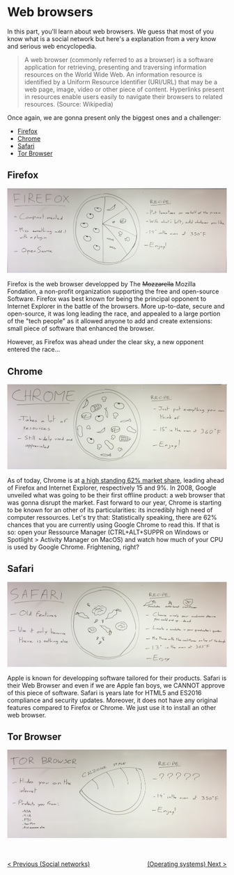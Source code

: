 # Web browsers

In this part, you'll learn about web browsers. We guess that most of you know what is a social network but here's a explanation from a very know and serious web encyclopedia.

> A web browser (commonly referred to as a browser) is a software application for retrieving, presenting and traversing information resources on the World Wide Web.
> An information resource is identified by a Uniform Resource Identifier (URI/URL) that may be a web page, image, video or other piece of content.
> Hyperlinks present in resources enable users easily to navigate their browsers to related resources. (Source: Wikipedia)

Once again, we are gonna present only the biggest ones and a challenger:
* [Firefox](#firefox)
* [Chrome](#fhrome)
* [Safari](#safari)
* [Tor Browser](#tor-browser)

## Firefox

![Firefox](img/IMG_0118.JPG)

Firefox is the web browser developped by The ~~Mozzarella~~ Mozilla Fondation, a non-profit organization supporting the free and open-source Software. Firefox was best known for being the principal opponent to Internet Explorer in the battle of the browsers. More up-to-date, secure and open-source, it was long leading the race, and appealed to a large portion of the "tech people" as it allowed anyone to add and create extensions: small piece of software that enhanced the browser.

However, as Firefox was ahead under the clear sky, a new opponent entered the race...

## Chrome

![Chrome](img/IMG_0116.JPG)

As of today, Chrome is at [a high standing 62% market share](http://gs.statcounter.com/browser-market-share/desktop/worldwide), leading ahead of Firefox and Internet Explorer, respectively 15 and 9%. In 2008, Google unveiled what was going to be their first offline product: a web browser that was gonna disrupt the market. Fast forward to our year, Chrome is starting to be known for an other of its particularities: its incredibly high need of computer ressources. Let's try that: Statistically speaking, there are 62% chances that you are currently using Google Chrome to read this. If that is so: open your Ressource Manager (CTRL+ALT+SUPPR on Windows or Spotlight > Activity Manager on MacOS) and watch how much of your CPU is used by Google Chrome. Frightening, right?

## Safari

![Safari](img/IMG_0117.JPG)

Apple is known for developping software tailored for their products. Safari is their Web Browser and even if we are Apple fan boys, we CANNOT approve of this piece of software. Safari is years late for HTML5 and ES2016 compliance and security updates. Moreover, it does not have any original features compared to Firefox or Chrome. We just use it to install an other web browser.

## Tor Browser

![Tor Browser](img/IMG_0119.JPG)

<br/><br/>
<span style="float:left">[< Previous (Social networks)](../SocialNetworks)</span><span style="float:right">[(Operating systems) Next >](../OperatingSystems)</span>
